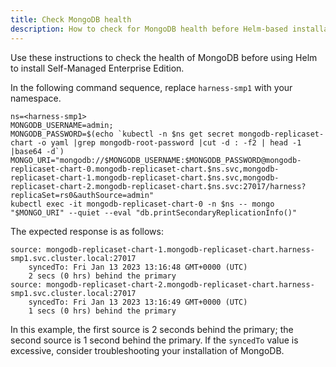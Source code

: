 ```yaml
---
title: Check MongoDB health 
description: How to check for MongoDB health before Helm-based installation
---
```


Use these instructions to check the health of MongoDB before using Helm to install Self-Managed Enterprise Edition.

In the following command sequence, replace `harness-smp1` with your namespace. 

```
ns=<harness-smp1>
MONGODB_USERNAME=admin;
MONGODB_PASSWORD=$(echo `kubectl -n $ns get secret mongodb-replicaset-chart -o yaml |grep mongodb-root-password |cut -d : -f2 | head -1 |base64 -d`)
MONGO_URI="mongodb://$MONGODB_USERNAME:$MONGODB_PASSWORD@mongodb-replicaset-chart-0.mongodb-replicaset-chart.$ns.svc,mongodb-replicaset-chart-1.mongodb-replicaset-chart.$ns.svc,mongodb-replicaset-chart-2.mongodb-replicaset-chart.$ns.svc:27017/harness?replicaSet=rs0&authSource=admin"
kubectl exec -it mongodb-replicaset-chart-0 -n $ns -- mongo "$MONGO_URI" --quiet --eval "db.printSecondaryReplicationInfo()"
```

The expected response is as follows:

```
source: mongodb-replicaset-chart-1.mongodb-replicaset-chart.harness-smp1.svc.cluster.local:27017
	syncedTo: Fri Jan 13 2023 13:16:48 GMT+0000 (UTC)
	2 secs (0 hrs) behind the primary 
source: mongodb-replicaset-chart-2.mongodb-replicaset-chart.harness-smp1.svc.cluster.local:27017
	syncedTo: Fri Jan 13 2023 13:16:49 GMT+0000 (UTC)
	1 secs (0 hrs) behind the primary 
```

In this example, the first source is 2 seconds behind the primary; the second source is 1 second behind the primary. If the `syncedTo` value is excessive, consider troubleshooting your installation of MongoDB.
